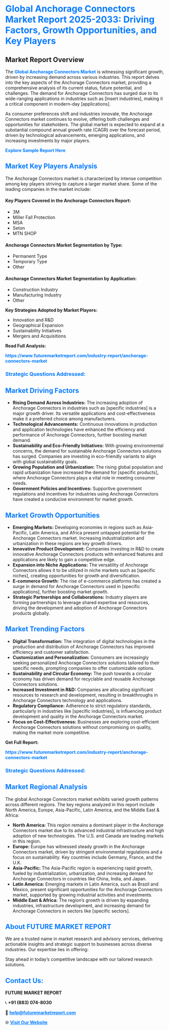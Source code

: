 <h1 style="color: #007BFF;">Global Anchorage Connectors Market Report 2025-2033: Driving Factors, Growth Opportunities, and Key Players</h1>

<section id="overview">
<h2>Market Report Overview</h2>
<p>The <a href="https://www.futuremarketreport.com/industry-report/anchorage-connectors-market" style="color: #007BFF; text-decoration: none;"><strong>Global Anchorage Connectors Market</strong></a> is witnessing significant growth, driven by increasing demand across various industries. This report delves into the key aspects of the Anchorage Connectors market, providing a comprehensive analysis of its current status, future potential, and challenges. The demand for Anchorage Connectors has surged due to its wide-ranging applications in industries such as [insert industries], making it a critical component in modern-day [applications].</p>
<p>As consumer preferences shift and industries innovate, the Anchorage Connectors market continues to evolve, offering both challenges and opportunities for stakeholders. The global market is expected to expand at a substantial compound annual growth rate (CAGR) over the forecast period, driven by technological advancements, emerging applications, and increasing investments by major players.</p>
</section>

<section id="overview">
<p><a href="https://www.futuremarketreport.com/request-sample/reportId=46752" style="color: #007BFF; text-decoration: none;"><strong>Explore Sample Report Here</strong></a></p>
</section>

<section id="key-players">
<h2 style="color: #007BFF;">Market Key Players Analysis</h2>
<p>The Anchorage Connectors market is characterized by intense competition among key players striving to capture a larger market share. Some of the leading companies in the market include:</p>
<h4>Key Players Covered in the Anchorage Connectors Report:</h4>
<ul><li>3M</li><li>Miller Fall Protection</li><li>MSA</li><li>Seton</li><li>MTN SHOP</li></ul>
<h4>Anchorage Connectors Market Segmentation by Type:</h4>
<ul><li>Permanent Type</li><li>Temporary Type</li><li>Other</li></ul>

<h4>Anchorage Connectors Market Segmentation by Application:</h4>
<ul><li>Construction Industry</li><li>Manufacturing Industry</li><li>Other</li></ul>
<p><strong>Key Strategies Adopted by Market Players:</strong></p>
<ul>
<li>Innovation and R&D</li>
<li>Geographical Expansion</li>
<li>Sustainability Initiatives</li>
<li>Mergers and Acquisitions</li>
</ul>
</section>

<section>
<p><strong>Read Full Analysis: </strong></p><a href="https://www.futuremarketreport.com/industry-report/anchorage-connectors-market" style="color: #007BFF; text-decoration: none;"><strong>https://www.futuremarketreport.com/industry-report/anchorage-connectors-market</strong></a>
<h3 style="color: #007BFF;">Strategic Questions Addressed:</h3>
</section>

<section id="driving-factors">
<h2 style="color: #007BFF;">Market Driving Factors</h2>
<ul>
<li><strong>Rising Demand Across Industries:</strong> The increasing adoption of Anchorage Connectors in industries such as [specific industries] is a major growth driver. Its versatile applications and cost-effectiveness make it a preferred choice among manufacturers.</li>
<li><strong>Technological Advancements:</strong> Continuous innovations in production and application technologies have enhanced the efficiency and performance of Anchorage Connectors, further boosting market demand.</li>
<li><strong>Sustainability and Eco-Friendly Initiatives:</strong> With growing environmental concerns, the demand for sustainable Anchorage Connectors solutions has surged. Companies are investing in eco-friendly variants to align with global sustainability goals.</li>
<li><strong>Growing Population and Urbanization:</strong> The rising global population and rapid urbanization have increased the demand for [specific products], where Anchorage Connectors plays a vital role in meeting consumer needs.</li>
<li><strong>Government Policies and Incentives:</strong> Supportive government regulations and incentives for industries using Anchorage Connectors have created a conducive environment for market growth.</li>
</ul>
</section>

<section id="growth-opportunities">
<h2 style="color: #007BFF;">Market Growth Opportunities</h2>
<ul>
<li><strong>Emerging Markets:</strong> Developing economies in regions such as Asia-Pacific, Latin America, and Africa present untapped potential for the Anchorage Connectors market. Increasing industrialization and urbanization in these regions are key growth drivers.</li>
<li><strong>Innovative Product Development:</strong> Companies investing in R&D to create innovative Anchorage Connectors products with enhanced features and applications are likely to gain a competitive edge.</li>
<li><strong>Expansion into Niche Applications:</strong> The versatility of Anchorage Connectors allows it to be utilized in niche markets such as [specific niches], creating opportunities for growth and diversification.</li>
<li><strong>E-commerce Growth:</strong> The rise of e-commerce platforms has created a surge in demand for Anchorage Connectors used in [specific applications], further boosting market growth.</li>
<li><strong>Strategic Partnerships and Collaborations:</strong> Industry players are forming partnerships to leverage shared expertise and resources, driving the development and adoption of Anchorage Connectors products globally.</li>
</ul>
</section>

<section id="trending-factors">
<h2 style="color: #007BFF;">Market Trending Factors</h2>
<ul>
<li><strong>Digital Transformation:</strong> The integration of digital technologies in the production and distribution of Anchorage Connectors has improved efficiency and customer satisfaction.</li>
<li><strong>Customization and Personalization:</strong> Consumers are increasingly seeking personalized Anchorage Connectors solutions tailored to their specific needs, prompting companies to offer customizable options.</li>
<li><strong>Sustainability and Circular Economy:</strong> The push towards a circular economy has driven demand for recyclable and reusable Anchorage Connectors solutions.</li>
<li><strong>Increased Investment in R&D:</strong> Companies are allocating significant resources to research and development, resulting in breakthroughs in Anchorage Connectors technology and applications.</li>
<li><strong>Regulatory Compliance:</strong> Adherence to strict regulatory standards, particularly in industries like [specific industries], is influencing product development and quality in the Anchorage Connectors market.</li>
<li><strong>Focus on Cost-Effectiveness:</strong> Businesses are exploring cost-efficient Anchorage Connectors solutions without compromising on quality, making the market more competitive.</li>
</ul>
</section>

<section>
<p><strong>Get Full Report: </strong></p><a href="https://www.futuremarketreport.com/industry-report/anchorage-connectors-market" style="color: #007BFF; text-decoration: none;"><strong>https://www.futuremarketreport.com/industry-report/anchorage-connectors-market</strong></a>
<h3 style="color: #007BFF;">Strategic Questions Addressed:</h3>
</section>


<section id="regional-analysis">
<h2 style="color: #007BFF;">Market Regional Analysis</h2>
<p>The global Anchorage Connectors market exhibits varied growth patterns across different regions. The key regions analyzed in this report include North America, Europe, Asia-Pacific, Latin America, and the Middle East & Africa:</p>
<ul>
<li><strong>North America:</strong> This region remains a dominant player in the Anchorage Connectors market due to its advanced industrial infrastructure and high adoption of new technologies. The U.S. and Canada are leading markets in this region.</li>
<li><strong>Europe:</strong> Europe has witnessed steady growth in the Anchorage Connectors market, driven by stringent environmental regulations and a focus on sustainability. Key countries include Germany, France, and the U.K.</li>
<li><strong>Asia-Pacific:</strong> The Asia-Pacific region is experiencing rapid growth, fueled by industrialization, urbanization, and increasing demand for Anchorage Connectors in countries like China, India, and Japan.</li>
<li><strong>Latin America:</strong> Emerging markets in Latin America, such as Brazil and Mexico, present significant opportunities for the Anchorage Connectors market, supported by growing industrial activities and investments.</li>
<li><strong>Middle East & Africa:</strong> The region’s growth is driven by expanding industries, infrastructure development, and increasing demand for Anchorage Connectors in sectors like [specific sectors].</li>
</ul>
</section>

<footer>
<h2 style="color: #007BFF;">About FUTURE MARKET REPORT</h2>
<p>We are a trusted name in market research and advisory services, delivering actionable insights and strategic support to businesses across diverse industries. Our expertise lies in offering:</p>

<p>Stay ahead in today’s competitive landscape with our tailored research solutions.</p>

<h2 style="color: #007BFF;">Contact Us:</h2>
<p><strong>FUTURE MARKET REPORT</strong></p>
<p>📞 <strong>+91 (883) 074-8030</strong></p>
<p>📧 <strong><a href="mailto:help@futuremarketreport.com" style="color: #007BFF;">help@futuremarketreport.com</a></strong></p>
<p>🌐 <strong><a href="https://www.futuremarketreport.com/" style="color: #007BFF;">Visit Our Website</a></strong></p>
</footer>